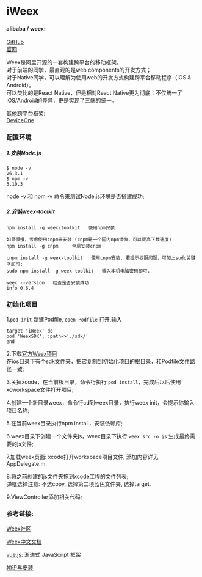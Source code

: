 # iWeex
#### alibaba / weex:  
[GitHub](https://github.com/alibaba/weex)  
[官网](http://alibaba.github.io/weex)

Weex是阿里开源的一套构建跨平台的移动框架。  
对于前端的同学，最直观的是web components的开发方式；  
对于Native同学，可以理解为使用web的开发方式构建跨平台移动程序（iOS & Android）。  
可以类比的是React Native，但是相对React Native更为彻底：不仅统一了 iOS/Android的差异，更是实现了三端的统一。

其他跨平台框架:  
[DeviceOne](http://www.deviceone.net)




### 配置环境
##### 1.安装Node.js
	$ node -v
	v6.3.1
	$ npm -v
	3.10.3
node -v 和 npm -v 命令来测试Node.js环境是否搭建成功;

##### 2.安装weex-toolkit

	npm install -g weex-toolkit   使用npm安装
	
	如果很慢，考虑使用cnpm来安装 (cnpm是一个国内npm镜像，可以提高下载速度)
	npm install -g cnpm     全局安装cnpm
	
	cnpm install -g weex-toolkit   使用cnpm安装, 若提示权限问题，可加上sudo关键字即可:
	sudo npm install -g weex-toolkit   输入本机电脑密码即可.
	
	weex --version   检查是否安装成功
	info 0.6.4 


### 初始化项目
1.`pod init` 新建Podfile, 
`open Podfile` 打开,输入  

	target 'iWeex' do
	pod 'WeexSDK', :path=>'./sdk/'
	end

2.下载[官方Weex项目](https://github.com/alibaba/weex.git)  
在ios目录下有个sdk文件夹，把它复制到初始化项目的根目录，和Podfile文件路径一致;

3.关掉xcode，在当前根目录，命令行执行 `pod install`，完成后以后使用xcworkspace文件打开项目;

4.创建一个新目录weex，命令行cd到weex目录，执行weex init，会提示你输入项目名称;

5.在当前weex目录执行npm install，安装依赖库;

6.weex目录下创建一个文件夹js，weex目录下执行 `weex src -o js` 生成最终需要的js文件;

7.加载weex页面:
xcode打开workspace项目文件, 添加内容详见AppDelegate.m. 

8.将之前创建的js文件夹拖到xcode工程的文件列表;  
弹框选择注意:  不选copy, 选择第二项蓝色文件夹, 选择target.

9.ViewController添加相关代码;

### 参考链接:  
[Weex社区](http://www.jianshu.com/collection/f152a6d31479)

[Weex中文文档](http://www.weex.help/topic/57792770eb60516a48db5485)

[vue.js](http://cn.vuejs.org): 渐进式 JavaScript 框架

[初识与安装](https://vczero.github.io/weex-learning/001_helloworld.html)

